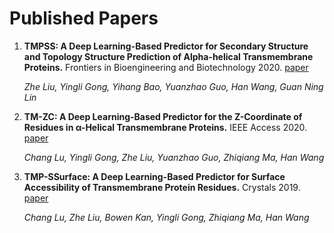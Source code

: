 # Published Papers

1. **TMPSS: A Deep Learning-Based Predictor for Secondary Structure and Topology Structure Prediction of Alpha-helical Transmembrane Proteins.** Frontiers in Bioengineering and Biotechnology 2020. [paper](https://www.frontiersin.org/articles/10.3389/fbioe.2020.629937/full)

     *Zhe Liu, Yingli Gong, Yihang Bao, Yuanzhao Guo, Han Wang, Guan Ning Lin*
     
1. **TM-ZC: A Deep Learning-Based Predictor for the Z-Coordinate of Residues in α-Helical Transmembrane Proteins.** IEEE Access 2020. [paper](https://ieeexplore.ieee.org/document/9016169)

     *Chang Lu, Yingli Gong, Zhe Liu, Yuanzhao Guo, Zhiqiang Ma, Han Wang*
     
1. **TMP-SSurface: A Deep Learning-Based Predictor for Surface Accessibility of Transmembrane Protein Residues.** Crystals 2019. [paper](https://www.mdpi.com/2073-4352/9/12/640)

     *Chang Lu, Zhe Liu, Bowen Kan, Yingli Gong, Zhiqiang Ma, Han Wang*
     
     
     
     


















 
